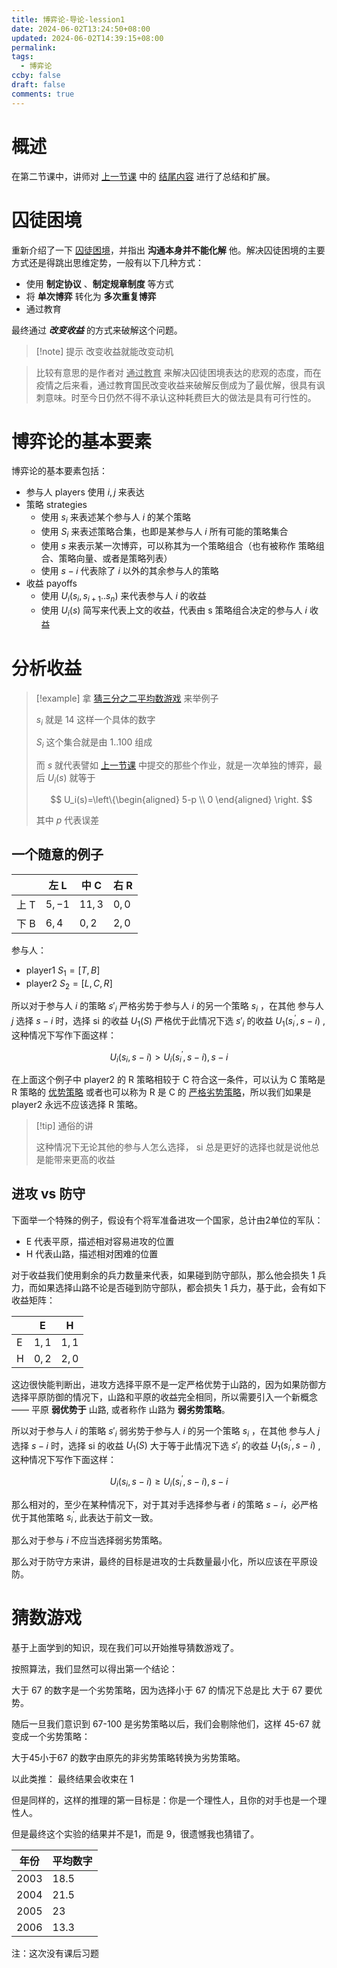 ```yaml
---
title: 博弈论-导论-lession1
date: 2024-06-02T13:24:50+08:00
updated: 2024-06-02T14:39:15+08:00
permalink: 
tags:
  - 博弈论
ccby: false
draft: false
comments: true
---
```


# 概述

在第二节课中，讲师对 [上一节课](博弈论-导论-lession1.md) 中的 [结尾内容](猜三分之二平均数游戏.md) 进行了总结和扩展。

# 囚徒困境

重新介绍了一下 [囚徒困境](囚徒困境.md)，并指出 **沟通本身并不能化解** 他。解决囚徒困境的主要方式还是得跳出思维定势，一般有以下几种方式：

+ 使用 **制定协议** 、**制定规章制度** 等方式
+ 将 **单次博弈** 转化为 **多次重复博弈**
+ 通过教育

最终通过 __*改变收益*__ 的方式来破解这个问题。

> [!note] 提示
> 改变收益就能改变动机


> 比较有意思的是作者对 <u>通过教育</u> 来解决囚徒困境表达的悲观的态度，而在疫情之后来看，通过教育国民改变收益来破解反倒成为了最优解，很具有讽刺意味。时至今日仍然不得不承认这种耗费巨大的做法是具有可行性的。

# 博弈论的基本要素

博弈论的基本要素包括：

+ 参与人 players  使用 $i,j$ 来表达
+ 策略 strategies 
	+ 使用 $s_i$ 来表述某个参与人 $i$ 的某个策略
	+ 使用 $S_i$ 来表述策略合集，也即是某参与人 $i$ 所有可能的策略集合
	+ 使用 $s$ 来表示某一次博弈，可以称其为一个策略组合（也有被称作 策略组合、策略向量、或者是策略列表）
	+ 使用 $s-i$ 代表除了 $i$ 以外的其余参与人的策略
+ 收益 payoffs
	+ 使用 $U_i(s_i,s_{i+1}..s_n)$ 来代表参与人 $i$ 的收益
	+ 使用 $U_i(s)$  简写来代表上文的收益，代表由 s 策略组合决定的参与人 $i$ 收益

# 分析收益

> [!example] 拿 [猜三分之二平均数游戏](猜三分之二平均数游戏.md) 来举例子
> 
> $s_i$ 就是 14 这样一个具体的数字
> 
> $S_i$ 这个集合就是由 $1..100$ 组成
> 
> 而 $s$ 就代表譬如 [上一节课](博弈论-导论-lession1.md) 中提交的那些个作业，就是一次单独的博弈，最后 $U_i(s)$ 就等于 
> 
> $$
> U_i(s)=\left\{\begin{aligned}
> 5-p \\
> 0
> \end{aligned}
> \right.
> $$ 
> 
> 其中 $p$ 代表误差


## 一个随意的例子

|     | 左 L     | 中 C    | 右 R   |
| --- | ------- | ------ | ----- |
| 上 T | $5, -1$ | $11,3$ | $0,0$ |
| 下 B | $6,4$   | $0,2$  | $2,0$ |


参与人：

+ player1 $S_1=[T,B]$
+ player2 $S_2=[L,C,R]$

所以对于参与人 $i$ 的策略 $s\prime_i$ 严格劣势于参与人 $i$ 的另一个策略 $s_i$ ，在其他 参与人 $j$ 选择 $s-i$ 时，选择 si 的收益 $U_1(S)$ 严格优于此情况下选  $s\prime_i$  的收益 $U_1(s^\prime_i,s-i)$ ,这种情况下写作下面这样：

$$ U_i(s_i,s-i) \gt U_i(s^\prime_i,s-i) , s-i $$

在上面这个例子中 player2 的 R 策略相较于 C 符合这一条件，可以认为 C 策略是 R 策略的 [优势策略](优势策略.md) 或者也可以称为 R 是 C 的 [严格劣势策略](严格劣势策略.md)，所以我们如果是 player2 永远不应该选择 R 策略。

> [!tip] 通俗的讲
> 
> 这种情况下无论其他的参与人怎么选择， si 总是更好的选择也就是说他总是能带来更高的收益


## 进攻 vs 防守

下面举一个特殊的例子，假设有个将军准备进攻一个国家，总计由2单位的军队：

+ E 代表平原，描述相对容易进攻的位置
+ H 代表山路，描述相对困难的位置

对于收益我们使用剩余的兵力数量来代表，如果碰到防守部队，那么他会损失 1 兵力，而如果选择山路不论是否碰到防守部队，都会损失 1 兵力，基于此，会有如下收益矩阵：

|     | E     | H     |
| --- | ----- | ----- |
| E   | $1,1$ | $1,1$ |
| H   | $0,2$ | $2,0$ |

这边很快能判断出，进攻方选择平原不是一定严格优势于山路的，因为如果防御方选择平原防御的情况下，山路和平原的收益完全相同，所以需要引入一个新概念—— 平原 **弱优势于** 山路, 或者称作 山路为 **弱劣势策略**。

所以对于参与人 $i$ 的策略 $s\prime_i$ 弱劣势于参与人 $i$ 的另一个策略 $s_i$ ，在其他 参与人 $j$ 选择 $s-i$ 时，选择 si 的收益 $U_1(S)$ 大于等于此情况下选  $s\prime_i$  的收益 $U_1(s^\prime_i,s-i)$ ,这种情况下写作下面这样：

$$ U_i(s_i,s-i) \geq U_i(s^\prime_i,s-i) , s-i $$

那么相对的，至少在某种情况下，对于其对手选择参与者 $i$ 的策略 $s-i$，必严格优于其他策略 $s^\prime_i$, 此表达于前文一致。

那么对于参与 $i$ 不应当选择弱劣势策略。

那么对于防守方来讲，最终的目标是进攻的士兵数量最小化，所以应该在平原设防。

# 猜数游戏

基于上面学到的知识，现在我们可以开始推导猜数游戏了。

按照算法，我们显然可以得出第一个结论：

大于 67 的数字是一个劣势策略，因为选择小于 67 的情况下总是比 大于 67 要优势。

随后一旦我们意识到 67-100 是劣势策略以后，我们会剔除他们，这样 45-67 就变成一个劣势策略：

大于45小于67 的数字由原先的非劣势策略转换为劣势策略。

以此类推： 最终结果会收束在 1

但是同样的，这样的推理的第一目标是：你是一个理性人，且你的对手也是一个理性人。

但是最终这个实验的结果并不是1，而是 9，很遗憾我也猜错了。


| 年份   | 平均数字 |
| ---- | ---- |
| 2003 | 18.5 |
| 2004 | 21.5 |
| 2005 | 23   |
| 2006 | 13.3 |


注：这次没有课后习题